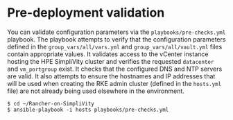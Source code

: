 # Pre-deployment validation

You can validate configuration parameters via the `playbooks/pre-checks.yml` playbook.
The playbook attempts to verify that the configuration parameters defined in the `group_vars/all/vars.yml` and
`group_vars/all/vault.yml` files contain appropriate values. It validates access to the vCenter instance hosting the
HPE SimpliVity cluster and verifies the requested `datacenter` and `vm_portgroup` exist. It checks that the
configured DNS and NTP servers are valid. It also attempts to ensure the hostnames and IP addresses that will be used
when creating the RKE admin cluster (defined in the `hosts.yml` file) are not already being used
elsewhere in the environment.

```
$ cd ~/Rancher-on-SimpliVity
$ ansible-playbook -i hosts playbooks/pre-checks.yml
```
